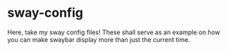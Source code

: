 # sway-config
Here, take my sway config files! These shall serve as an example on how you can make swaybar display more than just the current time.
